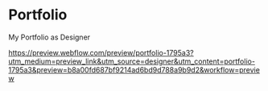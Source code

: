 # Portfolio
My Portfolio as Designer

https://preview.webflow.com/preview/portfolio-1795a3?utm_medium=preview_link&utm_source=designer&utm_content=portfolio-1795a3&preview=b8a00fd687bf9214ad6bd9d788a9b9d2&workflow=preview

